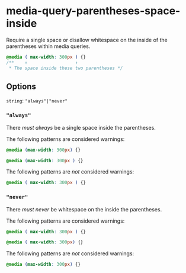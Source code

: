 # media-query-parentheses-space-inside

Require a single space or disallow whitespace on the inside of the parentheses within media queries.

```css
@media ( max-width: 300px ) {}
/**    ↑                  ↑
 * The space inside these two parentheses */
```

## Options

`string`: `"always"|"never"`

### `"always"`

There *must always* be a single space inside the parentheses.

The following patterns are considered warnings:

```css
@media (max-width: 300px) {}
```

```css
@media (max-width: 300px ) {}
```

The following patterns are *not* considered warnings:

```css
@media ( max-width: 300px ) {}
```

### `"never"`

There *must never* be whitespace on the inside the parentheses.

The following patterns are considered warnings:

```css
@media ( max-width: 300px ) {}
```

```css
@media ( max-width: 300px) {}
```

The following patterns are *not* considered warnings:

```css
@media (max-width: 300px) {}
```
